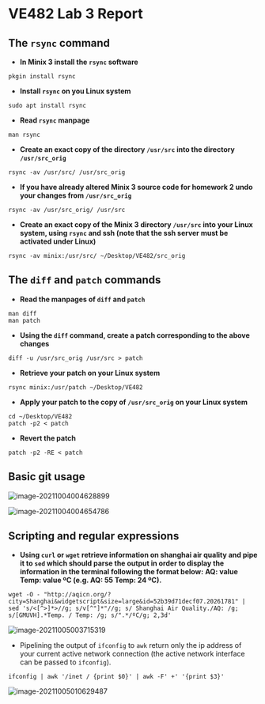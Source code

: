 # VE482 Lab 3 Report

## The `rsync` command

- **In Minix 3 install the `rsync` software**

```shell
pkgin install rsync
```

- **Install `rsync` on you Linux system**

```shell
sudo apt install rsync
```

- **Read `rsync` manpage**

```shell
man rsync
```

- **Create an exact copy of the directory `/usr/src` into the directory `/usr/src_orig`**

```shell
rsync -av /usr/src/ /usr/src_orig
```

- **If you have already altered Minix 3 source code for homework 2 undo your changes from `/usr/src_orig`**

```shell
rsync -av /usr/src_orig/ /usr/src
```

- **Create an exact copy of the Minix 3 directory `/usr/src` into your Linux system, using `rsync` and ssh (note that the ssh server must be activated under Linux)**

```shell
rsync -av minix:/usr/src/ ~/Desktop/VE482/src_orig
```

## The `diff` and `patch` commands

- **Read the manpages of `diff` and `patch`**

```shell
man diff
man patch
```

- **Using the `diff` command, create a patch corresponding to the above changes**

```shell
diff -u /usr/src_orig /usr/src > patch
```

- **Retrieve your patch on your Linux system**

```shell
rsync minix:/usr/patch ~/Desktop/VE482
```

- **Apply your patch to the copy of `/usr/src_orig` on your Linux system**

```shell
cd ~/Desktop/VE482
patch -p2 < patch
```

- **Revert the patch**

```shell
patch -p2 -RE < patch
```

## Basic git usage

![image-20211004004628899](D:\王澜\2021fall\VE482\l3\image-20211004004628899.png)

![image-20211004004654786](D:\王澜\2021fall\VE482\l3\image-20211004004654786.png)

## Scripting and regular expressions

- **Using `curl` or `wget` retrieve information on shanghai air quality and pipe it to `sed` which should parse the output in order to display the information in the terminal following the format below:**
  **AQ: value Temp: value ºC (e.g. AQ: 55 Temp: 24 ºC).**

```shell
wget -O - "http://aqicn.org/?city=Shanghai&widgetscript&size=large&id=52b39d71decf07.20261781" | sed 's/<[^>]*>//g; s/v[^"]*"//g; s/ Shanghai Air Quality./AQ: /g; s/[GMUVH].*Temp. / Temp: /g; s/".*/ºC/g; 2,3d'
```

![image-20211005003715319](D:\王澜\2021fall\VE482\l3\image-20211005003715319.png)

- Pipelining the output of `ifconfig` to `awk` return only the ip address of your current active network connection (the active network interface can be passed to `ifconfig`).

```shell
ifconfig | awk '/inet / {print $0}' | awk -F' +' '{print $3}'
```

![image-20211005010629487](D:\王澜\2021fall\VE482\l3\image-20211005010629487.png)

